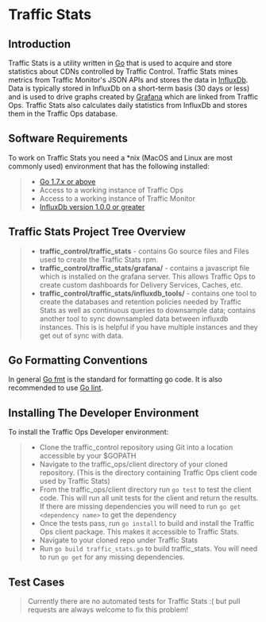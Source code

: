 Traffic Stats
=============

Introduction
------------

Traffic Stats is a utility written in [Go](http.golang.org) that is used
to acquire and store statistics about CDNs controlled by Traffic
Control. Traffic Stats mines metrics from Traffic Monitor's JSON APIs
and stores the data in [InfluxDb](http://influxdb.com). Data is
typically stored in InfluxDb on a short-term basis (30 days or less) and
is used to drive graphs created by [Grafana](http://grafana.org) which
are linked from Traffic Ops. Traffic Stats also calculates daily
statistics from InfluxDb and stores them in the Traffic Ops database.

Software Requirements
---------------------

To work on Traffic Stats you need a \*nix (MacOS and Linux are most
commonly used) environment that has the following installed:

> -   [Go 1.7.x or above](https://golang.org/doc/install)
> -   Access to a working instance of Traffic Ops
> -   Access to a working instance of Traffic Monitor
> -   [InfluxDb version 1.0.0 or
>     greater](https://influxdb.com/download/index.html)

Traffic Stats Project Tree Overview
-----------------------------------

> -   **traffic\_control/traffic\_stats** - contains Go source files and
>     Files used to create the Traffic Stats rpm.
> -   **traffic\_control/traffic\_stats/grafana/** - contains a
>     javascript file which is installed on the grafana server. This
>     allows Traffic Ops to create custom dashboards for Delivery
>     Services, Caches, etc.
> -   **traffic\_control/traffic\_stats/influxdb\_tools/** - contains
>     one tool to create the databases and retention policies needed by
>     Traffic Stats as well as continuous queries to downsample data;
>     contains another tool to sync downsampled data between influxdb
>     instances. This is is helpful if you have multiple instances and
>     they get out of sync with data.

Go Formatting Conventions
-------------------------

In general [Go fmt](https://golang.org/cmd/gofmt/) is the standard for
formatting go code. It is also recommended to use [Go
lint](https://github.com/golang/lint).

Installing The Developer Environment
------------------------------------

To install the Traffic Ops Developer environment:

> -   Clone the traffic\_control repository using Git into a location
>     accessible by your \$GOPATH
> -   Navigate to the traffic\_ops/client directory of your cloned
>     repository. (This is the directory containing Traffic Ops client
>     code used by Traffic Stats)
> -   From the traffic\_ops/client directory run `go test` to test the
>     client code. This will run all unit tests for the client and
>     return the results. If there are missing dependencies you will
>     need to run `go get <dependency name>` to get the dependency
> -   Once the tests pass, run `go install` to build and install the
>     Traffic Ops client package. This makes it accessible to Traffic
>     Stats.
> -   Navigate to your cloned repo under Traffic Stats
> -   Run `go build traffic_stats.go` to build traffic\_stats. You will
>     need to run `go get` for any missing dependencies.

Test Cases
----------

> Currently there are no automated tests for Traffic Stats :( but pull
> requests are always welcome to fix this problem!
